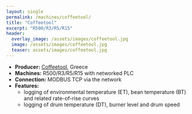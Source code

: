 ```yaml
---
layout: single
permalink: /machines/coffeetool/
title: "Coffeetool"
excerpt: "R500/R3/R5/R15"
header:
  overlay_image: /assets/images/coffeetool.jpg
  image: /assets/images/coffeetool.jpg
  teaser: assets/images/coffeetool.jpg
---
```

* __Producer:__ [Coffeetool](http://coffeetool.gr), Greece
* __Machines:__ R500/R3/R5/R15 with networked PLC
* __Connection:__ MODBUS TCP via the network
* __Features:__
  - logging of environmental temperature (ET), bean temperature (BT) and related rate-of-rise curves
  - logging of drum temperature (DT), burner level and drum speed